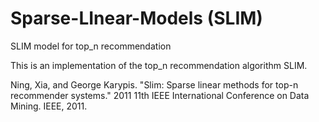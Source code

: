 # Sparse-LInear-Models (SLIM)
SLIM model for top_n recommendation

This is an implementation of the top_n recommendation algorithm SLIM.

Ning, Xia, and George Karypis. "Slim: Sparse linear methods for top-n recommender systems." 2011 11th IEEE International Conference on Data Mining. IEEE, 2011.

